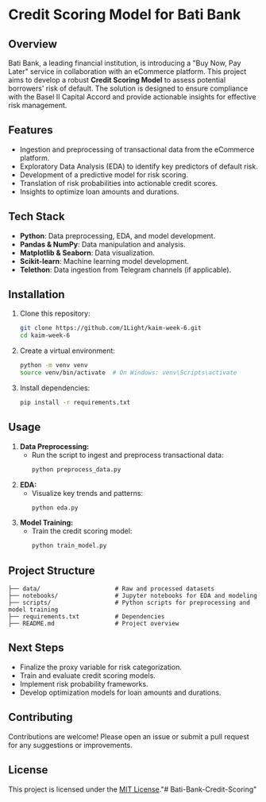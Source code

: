 # Credit Scoring Model for Bati Bank

## Overview
Bati Bank, a leading financial institution, is introducing a "Buy Now, Pay Later" service in collaboration with an eCommerce platform. This project aims to develop a robust **Credit Scoring Model** to assess potential borrowers' risk of default. The solution is designed to ensure compliance with the Basel II Capital Accord and provide actionable insights for effective risk management.

## Features
- Ingestion and preprocessing of transactional data from the eCommerce platform.
- Exploratory Data Analysis (EDA) to identify key predictors of default risk.
- Development of a predictive model for risk scoring.
- Translation of risk probabilities into actionable credit scores.
- Insights to optimize loan amounts and durations.
  
## Tech Stack
- **Python**: Data preprocessing, EDA, and model development.
- **Pandas & NumPy**: Data manipulation and analysis.
- **Matplotlib & Seaborn**: Data visualization.
- **Scikit-learn**: Machine learning model development.
- **Telethon**: Data ingestion from Telegram channels (if applicable).

## Installation
1. Clone this repository:
   ```bash
   git clone https://github.com/1Light/kaim-week-6.git
   cd kaim-week-6
   ```
2. Create a virtual environment:
   ```bash
   python -m venv venv
   source venv/bin/activate  # On Windows: venv\Scripts\activate
   ```
3. Install dependencies:
   ```bash
   pip install -r requirements.txt
   ```

## Usage
1. **Data Preprocessing:**
   - Run the script to ingest and preprocess transactional data:
     ```bash
     python preprocess_data.py
     ```
2. **EDA:**
   - Visualize key trends and patterns:
     ```bash
     python eda.py
     ```
3. **Model Training:**
   - Train the credit scoring model:
     ```bash
     python train_model.py
     ```

## Project Structure
```plaintext
├── data/                     # Raw and processed datasets
├── notebooks/                # Jupyter notebooks for EDA and modeling
├── scripts/                  # Python scripts for preprocessing and model training
├── requirements.txt          # Dependencies
├── README.md                 # Project overview
```

## Next Steps
- Finalize the proxy variable for risk categorization.
- Train and evaluate credit scoring models.
- Implement risk probability frameworks.
- Develop optimization models for loan amounts and durations.

## Contributing
Contributions are welcome! Please open an issue or submit a pull request for any suggestions or improvements.

## License
This project is licensed under the [MIT License](LICENSE)."# Bati-Bank-Credit-Scoring" 

